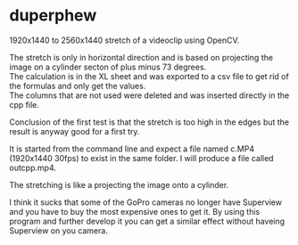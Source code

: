 # duperphew
1920x1440 to 2560x1440 stretch of a videoclip using OpenCV.
  
The stretch is only in horizontal direction and is based on projecting the image on a cylinder secton of plus minus 73 degrees.  
The calculation is in the XL sheet and was exported to a csv file to get rid of the formulas and only get the values.  
The columns that are not used were deleted and was inserted directly in the cpp file.  
  
Conclusion of the first test is that the stretch is too high in the edges but the result is anyway good for a first try.
 
It is started from the command line and expect a file named c.MP4 (1920x1440 30fps) to exist in the same folder.
I will produce a file called outcpp.mp4.

The stretching is like a projecting the image onto a cylinder.

I think it sucks that some of the GoPro cameras no longer have Superview and you have to buy the most expensive ones to get it.
By using this program and further develop it you can get a similar effect without haveing Superview on you camera.
 
